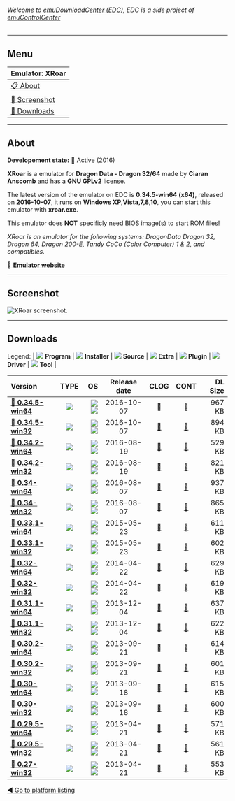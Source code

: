 ###### Welcome to [emuDownloadCenter (EDC)](https://github.com/PhoenixInteractiveNL/emuDownloadCenter/wiki/), EDC is a side project of [emuControlCenter](https://github.com/PhoenixInteractiveNL/emuControlCenter/wiki/)
***
## Menu
| **Emulator: XRoar** |
|:---------|
| [:clipboard: About](#about) |
| [:sunrise: Screenshot](#screenshot) |
| [:floppy_disk: Downloads](#downloads) |
***
## About
**Developement state:** :large_blue_circle: Active (2016)

**XRoar** is a emulator for **Dragon Data - Dragon 32/64** made by **Ciaran Anscomb** and has a **GNU GPLv2** license.

The latest version of the emulator on EDC is **0.34.5-win64 (x64)**, released on **2016-10-07**, it runs on **Windows XP,Vista,7,8,10**, you can start this emulator with **xroar.exe**.

This emulator does **NOT** specificly need BIOS image(s) to start ROM files!

_XRoar is an emulator for the following systems: DragonData Dragon 32, Dragon 64, Dragon 200-E, Tandy CoCo (Color Computer) 1 & 2, and compatibles._

[:link: **Emulator website**](http://www.6809.org.uk/xroar/)
***
## Screenshot
![](https://raw.githubusercontent.com/PhoenixInteractiveNL/emuDownloadCenter/master/hooks/xroar/emulator_screen_01.jpg "XRoar screenshot.")
***
## Downloads
Legend: | 
![](https://raw.githubusercontent.com/wiki/PhoenixInteractiveNL/emuDownloadCenter/images_misc/icon_program_24.png) **Program** | 
![](https://raw.githubusercontent.com/wiki/PhoenixInteractiveNL/emuDownloadCenter/images_misc/icon_installer_24.png) **Installer** | 
![](https://raw.githubusercontent.com/wiki/PhoenixInteractiveNL/emuDownloadCenter/images_misc/icon_source_code_24.png) **Source** | 
![](https://raw.githubusercontent.com/wiki/PhoenixInteractiveNL/emuDownloadCenter/images_misc/icon_extra_24.png) **Extra** | 
![](https://raw.githubusercontent.com/wiki/PhoenixInteractiveNL/emuDownloadCenter/images_misc/icon_plugin_24.png) **Plugin** | 
![](https://raw.githubusercontent.com/wiki/PhoenixInteractiveNL/emuDownloadCenter/images_misc/icon_driver_24.png) **Driver** | 
![](https://raw.githubusercontent.com/wiki/PhoenixInteractiveNL/emuDownloadCenter/images_misc/icon_tool_24.png) **Tool** | 
 
| Version | TYPE | OS | Release date | CLOG | CONT | DL Size |
|:--------|:----:|---:|:------------:|:----:|:----:|--------:|
| [:floppy_disk: **0.34.5-win64**](https://github.com/PhoenixInteractiveNL/edc-repo0003/raw/master/xroar/0.34.5-win64.7z) | ![](https://raw.githubusercontent.com/wiki/PhoenixInteractiveNL/emuDownloadCenter/images_misc/icon_program_24.png) | ![](https://raw.githubusercontent.com/wiki/PhoenixInteractiveNL/emuDownloadCenter/images_misc/logo_windows_24.png)![](https://raw.githubusercontent.com/wiki/PhoenixInteractiveNL/emuDownloadCenter/images_misc/icon_64-bit_24.png) | 2016-10-07 | [:page_facing_up:](https://github.com/PhoenixInteractiveNL/edc-repo0003/blob/master/xroar/0.34.5-win64_changelog.txt) | [:mag_right:](https://github.com/PhoenixInteractiveNL/edc-repo0003/blob/master/xroar/0.34.5-win64_contents.txt) | 967 KB |
| [:floppy_disk: **0.34.5-win32**](https://github.com/PhoenixInteractiveNL/edc-repo0003/raw/master/xroar/0.34.5-win32.7z) | ![](https://raw.githubusercontent.com/wiki/PhoenixInteractiveNL/emuDownloadCenter/images_misc/icon_program_24.png) | ![](https://raw.githubusercontent.com/wiki/PhoenixInteractiveNL/emuDownloadCenter/images_misc/logo_windows_24.png)![](https://raw.githubusercontent.com/wiki/PhoenixInteractiveNL/emuDownloadCenter/images_misc/icon_32-bit_24.png) | 2016-10-07 | [:page_facing_up:](https://github.com/PhoenixInteractiveNL/edc-repo0003/blob/master/xroar/0.34.5-win32_changelog.txt) | [:mag_right:](https://github.com/PhoenixInteractiveNL/edc-repo0003/blob/master/xroar/0.34.5-win32_contents.txt) | 894 KB |
| [:floppy_disk: **0.34.2-win64**](https://github.com/PhoenixInteractiveNL/edc-repo0003/raw/master/xroar/0.34.2-win64.7z) | ![](https://raw.githubusercontent.com/wiki/PhoenixInteractiveNL/emuDownloadCenter/images_misc/icon_program_24.png) | ![](https://raw.githubusercontent.com/wiki/PhoenixInteractiveNL/emuDownloadCenter/images_misc/logo_windows_24.png)![](https://raw.githubusercontent.com/wiki/PhoenixInteractiveNL/emuDownloadCenter/images_misc/icon_64-bit_24.png) | 2016-08-19 | [:page_facing_up:](https://github.com/PhoenixInteractiveNL/edc-repo0003/blob/master/xroar/0.34.2-win64_changelog.txt) | [:mag_right:](https://github.com/PhoenixInteractiveNL/edc-repo0003/blob/master/xroar/0.34.2-win64_contents.txt) | 529 KB |
| [:floppy_disk: **0.34.2-win32**](https://github.com/PhoenixInteractiveNL/edc-repo0003/raw/master/xroar/0.34.2-win32.7z) | ![](https://raw.githubusercontent.com/wiki/PhoenixInteractiveNL/emuDownloadCenter/images_misc/icon_program_24.png) | ![](https://raw.githubusercontent.com/wiki/PhoenixInteractiveNL/emuDownloadCenter/images_misc/logo_windows_24.png)![](https://raw.githubusercontent.com/wiki/PhoenixInteractiveNL/emuDownloadCenter/images_misc/icon_32-bit_24.png) | 2016-08-19 | [:page_facing_up:](https://github.com/PhoenixInteractiveNL/edc-repo0003/blob/master/xroar/0.34.2-win32_changelog.txt) | [:mag_right:](https://github.com/PhoenixInteractiveNL/edc-repo0003/blob/master/xroar/0.34.2-win32_contents.txt) | 821 KB |
| [:floppy_disk: **0.34-win64**](https://github.com/PhoenixInteractiveNL/edc-repo0003/raw/master/xroar/0.34-win64.7z) | ![](https://raw.githubusercontent.com/wiki/PhoenixInteractiveNL/emuDownloadCenter/images_misc/icon_program_24.png) | ![](https://raw.githubusercontent.com/wiki/PhoenixInteractiveNL/emuDownloadCenter/images_misc/logo_windows_24.png)![](https://raw.githubusercontent.com/wiki/PhoenixInteractiveNL/emuDownloadCenter/images_misc/icon_64-bit_24.png) | 2016-08-07 | [:page_facing_up:](https://github.com/PhoenixInteractiveNL/edc-repo0003/blob/master/xroar/0.34-win64_changelog.txt) | [:mag_right:](https://github.com/PhoenixInteractiveNL/edc-repo0003/blob/master/xroar/0.34-win64_contents.txt) | 937 KB |
| [:floppy_disk: **0.34-win32**](https://github.com/PhoenixInteractiveNL/edc-repo0003/raw/master/xroar/0.34-win32.7z) | ![](https://raw.githubusercontent.com/wiki/PhoenixInteractiveNL/emuDownloadCenter/images_misc/icon_program_24.png) | ![](https://raw.githubusercontent.com/wiki/PhoenixInteractiveNL/emuDownloadCenter/images_misc/logo_windows_24.png)![](https://raw.githubusercontent.com/wiki/PhoenixInteractiveNL/emuDownloadCenter/images_misc/icon_32-bit_24.png) | 2016-08-07 | [:page_facing_up:](https://github.com/PhoenixInteractiveNL/edc-repo0003/blob/master/xroar/0.34-win32_changelog.txt) | [:mag_right:](https://github.com/PhoenixInteractiveNL/edc-repo0003/blob/master/xroar/0.34-win32_contents.txt) | 865 KB |
| [:floppy_disk: **0.33.1-win64**](https://github.com/PhoenixInteractiveNL/edc-repo0003/raw/master/xroar/0.33.1-win64.7z) | ![](https://raw.githubusercontent.com/wiki/PhoenixInteractiveNL/emuDownloadCenter/images_misc/icon_program_24.png) | ![](https://raw.githubusercontent.com/wiki/PhoenixInteractiveNL/emuDownloadCenter/images_misc/logo_windows_24.png)![](https://raw.githubusercontent.com/wiki/PhoenixInteractiveNL/emuDownloadCenter/images_misc/icon_64-bit_24.png) | 2015-05-23 | [:page_facing_up:](https://github.com/PhoenixInteractiveNL/edc-repo0003/blob/master/xroar/0.33.1-win64_changelog.txt) | [:mag_right:](https://github.com/PhoenixInteractiveNL/edc-repo0003/blob/master/xroar/0.33.1-win64_contents.txt) | 611 KB |
| [:floppy_disk: **0.33.1-win32**](https://github.com/PhoenixInteractiveNL/edc-repo0003/raw/master/xroar/0.33.1-win32.7z) | ![](https://raw.githubusercontent.com/wiki/PhoenixInteractiveNL/emuDownloadCenter/images_misc/icon_program_24.png) | ![](https://raw.githubusercontent.com/wiki/PhoenixInteractiveNL/emuDownloadCenter/images_misc/logo_windows_24.png)![](https://raw.githubusercontent.com/wiki/PhoenixInteractiveNL/emuDownloadCenter/images_misc/icon_32-bit_24.png) | 2015-05-23 | [:page_facing_up:](https://github.com/PhoenixInteractiveNL/edc-repo0003/blob/master/xroar/0.33.1-win32_changelog.txt) | [:mag_right:](https://github.com/PhoenixInteractiveNL/edc-repo0003/blob/master/xroar/0.33.1-win32_contents.txt) | 602 KB |
| [:floppy_disk: **0.32-win64**](https://github.com/PhoenixInteractiveNL/edc-repo0003/raw/master/xroar/0.32-win64.7z) | ![](https://raw.githubusercontent.com/wiki/PhoenixInteractiveNL/emuDownloadCenter/images_misc/icon_program_24.png) | ![](https://raw.githubusercontent.com/wiki/PhoenixInteractiveNL/emuDownloadCenter/images_misc/logo_windows_24.png)![](https://raw.githubusercontent.com/wiki/PhoenixInteractiveNL/emuDownloadCenter/images_misc/icon_64-bit_24.png) | 2014-04-22 | [:page_facing_up:](https://github.com/PhoenixInteractiveNL/edc-repo0003/blob/master/xroar/0.32-win64_changelog.txt) | [:mag_right:](https://github.com/PhoenixInteractiveNL/edc-repo0003/blob/master/xroar/0.32-win64_contents.txt) | 629 KB |
| [:floppy_disk: **0.32-win32**](https://github.com/PhoenixInteractiveNL/edc-repo0003/raw/master/xroar/0.32-win32.7z) | ![](https://raw.githubusercontent.com/wiki/PhoenixInteractiveNL/emuDownloadCenter/images_misc/icon_program_24.png) | ![](https://raw.githubusercontent.com/wiki/PhoenixInteractiveNL/emuDownloadCenter/images_misc/logo_windows_24.png)![](https://raw.githubusercontent.com/wiki/PhoenixInteractiveNL/emuDownloadCenter/images_misc/icon_32-bit_24.png) | 2014-04-22 | [:page_facing_up:](https://github.com/PhoenixInteractiveNL/edc-repo0003/blob/master/xroar/0.32-win32_changelog.txt) | [:mag_right:](https://github.com/PhoenixInteractiveNL/edc-repo0003/blob/master/xroar/0.32-win32_contents.txt) | 619 KB |
| [:floppy_disk: **0.31.1-win64**](https://github.com/PhoenixInteractiveNL/edc-repo0003/raw/master/xroar/0.31.1-win64.7z) | ![](https://raw.githubusercontent.com/wiki/PhoenixInteractiveNL/emuDownloadCenter/images_misc/icon_program_24.png) | ![](https://raw.githubusercontent.com/wiki/PhoenixInteractiveNL/emuDownloadCenter/images_misc/logo_windows_24.png)![](https://raw.githubusercontent.com/wiki/PhoenixInteractiveNL/emuDownloadCenter/images_misc/icon_64-bit_24.png) | 2013-12-04 | [:page_facing_up:](https://github.com/PhoenixInteractiveNL/edc-repo0003/blob/master/xroar/0.31.1-win64_changelog.txt) | [:mag_right:](https://github.com/PhoenixInteractiveNL/edc-repo0003/blob/master/xroar/0.31.1-win64_contents.txt) | 637 KB |
| [:floppy_disk: **0.31.1-win32**](https://github.com/PhoenixInteractiveNL/edc-repo0003/raw/master/xroar/0.31.1-win32.7z) | ![](https://raw.githubusercontent.com/wiki/PhoenixInteractiveNL/emuDownloadCenter/images_misc/icon_program_24.png) | ![](https://raw.githubusercontent.com/wiki/PhoenixInteractiveNL/emuDownloadCenter/images_misc/logo_windows_24.png)![](https://raw.githubusercontent.com/wiki/PhoenixInteractiveNL/emuDownloadCenter/images_misc/icon_32-bit_24.png) | 2013-12-04 | [:page_facing_up:](https://github.com/PhoenixInteractiveNL/edc-repo0003/blob/master/xroar/0.31.1-win32_changelog.txt) | [:mag_right:](https://github.com/PhoenixInteractiveNL/edc-repo0003/blob/master/xroar/0.31.1-win32_contents.txt) | 622 KB |
| [:floppy_disk: **0.30.2-win64**](https://github.com/PhoenixInteractiveNL/edc-repo0003/raw/master/xroar/0.30.2-win64.7z) | ![](https://raw.githubusercontent.com/wiki/PhoenixInteractiveNL/emuDownloadCenter/images_misc/icon_program_24.png) | ![](https://raw.githubusercontent.com/wiki/PhoenixInteractiveNL/emuDownloadCenter/images_misc/logo_windows_24.png)![](https://raw.githubusercontent.com/wiki/PhoenixInteractiveNL/emuDownloadCenter/images_misc/icon_64-bit_24.png) | 2013-09-21 | [:page_facing_up:](https://github.com/PhoenixInteractiveNL/edc-repo0003/blob/master/xroar/0.30.2-win64_changelog.txt) | [:mag_right:](https://github.com/PhoenixInteractiveNL/edc-repo0003/blob/master/xroar/0.30.2-win64_contents.txt) | 614 KB |
| [:floppy_disk: **0.30.2-win32**](https://github.com/PhoenixInteractiveNL/edc-repo0003/raw/master/xroar/0.30.2-win32.7z) | ![](https://raw.githubusercontent.com/wiki/PhoenixInteractiveNL/emuDownloadCenter/images_misc/icon_program_24.png) | ![](https://raw.githubusercontent.com/wiki/PhoenixInteractiveNL/emuDownloadCenter/images_misc/logo_windows_24.png)![](https://raw.githubusercontent.com/wiki/PhoenixInteractiveNL/emuDownloadCenter/images_misc/icon_32-bit_24.png) | 2013-09-21 | [:page_facing_up:](https://github.com/PhoenixInteractiveNL/edc-repo0003/blob/master/xroar/0.30.2-win32_changelog.txt) | [:mag_right:](https://github.com/PhoenixInteractiveNL/edc-repo0003/blob/master/xroar/0.30.2-win32_contents.txt) | 601 KB |
| [:floppy_disk: **0.30-win64**](https://github.com/PhoenixInteractiveNL/edc-repo0003/raw/master/xroar/0.30-win64.7z) | ![](https://raw.githubusercontent.com/wiki/PhoenixInteractiveNL/emuDownloadCenter/images_misc/icon_program_24.png) | ![](https://raw.githubusercontent.com/wiki/PhoenixInteractiveNL/emuDownloadCenter/images_misc/logo_windows_24.png)![](https://raw.githubusercontent.com/wiki/PhoenixInteractiveNL/emuDownloadCenter/images_misc/icon_64-bit_24.png) | 2013-09-18 | [:page_facing_up:](https://github.com/PhoenixInteractiveNL/edc-repo0003/blob/master/xroar/0.30-win64_changelog.txt) | [:mag_right:](https://github.com/PhoenixInteractiveNL/edc-repo0003/blob/master/xroar/0.30-win64_contents.txt) | 615 KB |
| [:floppy_disk: **0.30-win32**](https://github.com/PhoenixInteractiveNL/edc-repo0003/raw/master/xroar/0.30-win32.7z) | ![](https://raw.githubusercontent.com/wiki/PhoenixInteractiveNL/emuDownloadCenter/images_misc/icon_program_24.png) | ![](https://raw.githubusercontent.com/wiki/PhoenixInteractiveNL/emuDownloadCenter/images_misc/logo_windows_24.png)![](https://raw.githubusercontent.com/wiki/PhoenixInteractiveNL/emuDownloadCenter/images_misc/icon_32-bit_24.png) | 2013-09-18 | [:page_facing_up:](https://github.com/PhoenixInteractiveNL/edc-repo0003/blob/master/xroar/0.30-win32_changelog.txt) | [:mag_right:](https://github.com/PhoenixInteractiveNL/edc-repo0003/blob/master/xroar/0.30-win32_contents.txt) | 600 KB |
| [:floppy_disk: **0.29.5-win64**](https://github.com/PhoenixInteractiveNL/edc-repo0003/raw/master/xroar/0.29.5-win64.7z) | ![](https://raw.githubusercontent.com/wiki/PhoenixInteractiveNL/emuDownloadCenter/images_misc/icon_program_24.png) | ![](https://raw.githubusercontent.com/wiki/PhoenixInteractiveNL/emuDownloadCenter/images_misc/logo_windows_24.png)![](https://raw.githubusercontent.com/wiki/PhoenixInteractiveNL/emuDownloadCenter/images_misc/icon_64-bit_24.png) | 2013-04-21 | [:page_facing_up:](https://github.com/PhoenixInteractiveNL/edc-repo0003/blob/master/xroar/0.29.5-win64_changelog.txt) | [:mag_right:](https://github.com/PhoenixInteractiveNL/edc-repo0003/blob/master/xroar/0.29.5-win64_contents.txt) | 571 KB |
| [:floppy_disk: **0.29.5-win32**](https://github.com/PhoenixInteractiveNL/edc-repo0003/raw/master/xroar/0.29.5-win32.7z) | ![](https://raw.githubusercontent.com/wiki/PhoenixInteractiveNL/emuDownloadCenter/images_misc/icon_program_24.png) | ![](https://raw.githubusercontent.com/wiki/PhoenixInteractiveNL/emuDownloadCenter/images_misc/logo_windows_24.png)![](https://raw.githubusercontent.com/wiki/PhoenixInteractiveNL/emuDownloadCenter/images_misc/icon_32-bit_24.png) | 2013-04-21 | [:page_facing_up:](https://github.com/PhoenixInteractiveNL/edc-repo0003/blob/master/xroar/0.29.5-win32_changelog.txt) | [:mag_right:](https://github.com/PhoenixInteractiveNL/edc-repo0003/blob/master/xroar/0.29.5-win32_contents.txt) | 561 KB |
| [:floppy_disk: **0.27-win32**](https://github.com/PhoenixInteractiveNL/edc-repo0003/raw/master/xroar/0.27-win32.7z) | ![](https://raw.githubusercontent.com/wiki/PhoenixInteractiveNL/emuDownloadCenter/images_misc/icon_program_24.png) | ![](https://raw.githubusercontent.com/wiki/PhoenixInteractiveNL/emuDownloadCenter/images_misc/logo_windows_24.png)![](https://raw.githubusercontent.com/wiki/PhoenixInteractiveNL/emuDownloadCenter/images_misc/icon_32-bit_24.png) | 2013-04-21 | [:page_facing_up:](https://github.com/PhoenixInteractiveNL/edc-repo0003/blob/master/xroar/0.27-win32_changelog.txt) | [:mag_right:](https://github.com/PhoenixInteractiveNL/edc-repo0003/blob/master/xroar/0.27-win32_contents.txt) | 553 KB |

[:arrow_backward: Go to platform listing](https://github.com/PhoenixInteractiveNL/emuDownloadCenter/wiki/EDC-Platform-List)
